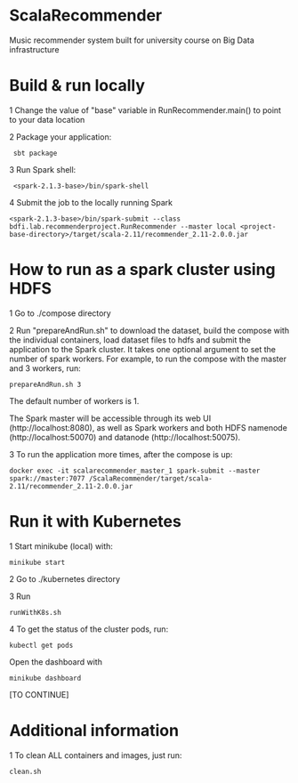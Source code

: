 # ScalaRecommender
Music recommender system built for university course on Big Data infrastructure

# Build & run locally
1 Change the value of "base" variable in RunRecommender.main() to point to your data location

2 Package your application:
```
 sbt package
```
3 Run Spark shell:
```
 <spark-2.1.3-base>/bin/spark-shell 
```
4 Submit the job to the locally running Spark
```
<spark-2.1.3-base>/bin/spark-submit --class bdfi.lab.recommenderproject.RunRecommender --master local <project-base-directory>/target/scala-2.11/recommender_2.11-2.0.0.jar
```

# How to run as a spark cluster using HDFS

1 Go to ./compose directory

2 Run "prepareAndRun.sh" to download the dataset, build the compose with the individual containers, load dataset files to hdfs and submit the application to the Spark cluster. It takes one optional argument to set the number of spark workers. For example, to run the compose with the master and 3 workers, run:
```
prepareAndRun.sh 3
```
The default number of workers is 1.

The Spark master will be accessible through its web UI (http://localhost:8080), as well as Spark workers and both HDFS namenode (http://localhost:50070) and datanode (http://localhost:50075).

3 To run the application more times, after the compose is up:
```
docker exec -it scalarecommender_master_1 spark-submit --master spark://master:7077 /ScalaRecommender/target/scala-2.11/recommender_2.11-2.0.0.jar
```

# Run it with Kubernetes

1 Start minikube (local) with:
```
minikube start
```

2 Go to ./kubernetes directory

3 Run
```
runWithK8s.sh
```

4 To get the status of the cluster pods, run:
```
kubectl get pods
```
  Open the dashboard with
```
minikube dashboard
```



[TO CONTINUE]


# Additional information

1 To clean ALL containers and images, just run:
```
clean.sh
```
